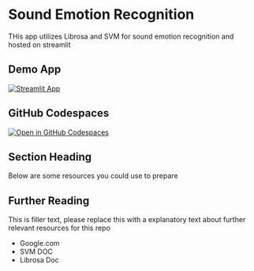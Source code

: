 #  Sound Emotion Recognition


THis app utilizes Librosa and SVM for sound emotion recognition and hosted on streamlit

## Demo App

[![Streamlit App](https://static.streamlit.io/badges/streamlit_badge_black_white.svg)](https://app-starter-kit.streamlit.app/)

## GitHub Codespaces

[![Open in GitHub Codespaces](https://github.com/codespaces/badge.svg)](https://codespaces.new/streamlit/app-starter-kit?quickstart=1)

## Section Heading

Below are some resources you could use to prepare 

## Further Reading

This is filler text, please replace this with a explanatory text about further relevant resources for this repo
- Google.com
- SVM DOC
- Librosa Doc
